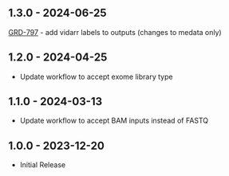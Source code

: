 ## 1.3.0 - 2024-06-25
[GRD-797](https://jira.oicr.on.ca/browse/GRD-797) - add vidarr labels to outputs (changes to medata only)
## 1.2.0   - 2024-04-25
 - Update workflow to accept exome library type
## 1.1.0   - 2024-03-13
 - Update workflow to accept BAM inputs instead of FASTQ
## 1.0.0   - 2023-12-20
 - Initial Release
